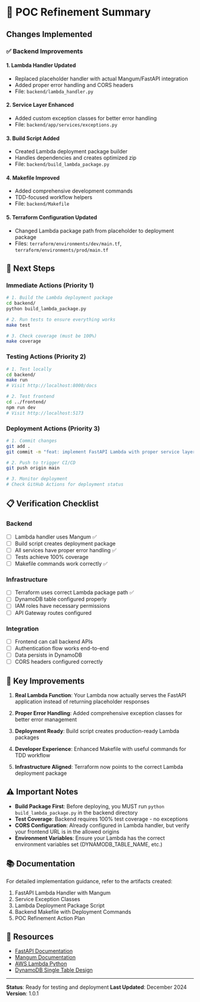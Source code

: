 # 🔧 POC Refinement Summary

## Changes Implemented

### ✅ Backend Improvements

#### 1. **Lambda Handler Updated** 
- Replaced placeholder handler with actual Mangum/FastAPI integration
- Added proper error handling and CORS headers
- File: `backend/lambda_handler.py`

#### 2. **Service Layer Enhanced**
- Added custom exception classes for better error handling
- File: `backend/app/services/exceptions.py`

#### 3. **Build Script Added**
- Created Lambda deployment package builder
- Handles dependencies and creates optimized zip
- File: `backend/build_lambda_package.py`

#### 4. **Makefile Improved**
- Added comprehensive development commands
- TDD-focused workflow helpers
- File: `backend/Makefile`

#### 5. **Terraform Configuration Updated**
- Changed Lambda package path from placeholder to deployment package
- Files: `terraform/environments/dev/main.tf`, `terraform/environments/prod/main.tf`

## 🚀 Next Steps

### Immediate Actions (Priority 1)
```bash
# 1. Build the Lambda deployment package
cd backend/
python build_lambda_package.py

# 2. Run tests to ensure everything works
make test

# 3. Check coverage (must be 100%)
make coverage
```

### Testing Actions (Priority 2)
```bash
# 1. Test locally
cd backend/
make run
# Visit http://localhost:8000/docs

# 2. Test frontend
cd ../frontend/
npm run dev
# Visit http://localhost:5173
```

### Deployment Actions (Priority 3)
```bash
# 1. Commit changes
git add .
git commit -m "feat: implement FastAPI Lambda with proper service layer"

# 2. Push to trigger CI/CD
git push origin main

# 3. Monitor deployment
# Check GitHub Actions for deployment status
```

## 📋 Verification Checklist

### Backend
- [ ] Lambda handler uses Mangum ✅
- [ ] Build script creates deployment package
- [ ] All services have proper error handling ✅
- [ ] Tests achieve 100% coverage
- [ ] Makefile commands work correctly ✅

### Infrastructure
- [ ] Terraform uses correct Lambda package path ✅
- [ ] DynamoDB table configured properly
- [ ] IAM roles have necessary permissions
- [ ] API Gateway routes configured

### Integration
- [ ] Frontend can call backend APIs
- [ ] Authentication flow works end-to-end
- [ ] Data persists in DynamoDB
- [ ] CORS headers configured correctly

## 🎯 Key Improvements

1. **Real Lambda Function**: Your Lambda now actually serves the FastAPI application instead of returning placeholder responses

2. **Proper Error Handling**: Added comprehensive exception classes for better error management

3. **Deployment Ready**: Build script creates production-ready Lambda packages

4. **Developer Experience**: Enhanced Makefile with useful commands for TDD workflow

5. **Infrastructure Aligned**: Terraform now points to the correct Lambda deployment package

## ⚠️ Important Notes

- **Build Package First**: Before deploying, you MUST run `python build_lambda_package.py` in the backend directory
- **Test Coverage**: Backend requires 100% test coverage - no exceptions
- **CORS Configuration**: Already configured in Lambda handler, but verify your frontend URL is in the allowed origins
- **Environment Variables**: Ensure your Lambda has the correct environment variables set (DYNAMODB_TABLE_NAME, etc.)

## 📚 Documentation

For detailed implementation guidance, refer to the artifacts created:
1. FastAPI Lambda Handler with Mangum
2. Service Exception Classes
3. Lambda Deployment Package Script
4. Backend Makefile with Deployment Commands
5. POC Refinement Action Plan

## 🔗 Resources

- [FastAPI Documentation](https://fastapi.tiangolo.com/)
- [Mangum Documentation](https://mangum.io/)
- [AWS Lambda Python](https://docs.aws.amazon.com/lambda/latest/dg/lambda-python.html)
- [DynamoDB Single Table Design](https://www.alexdebrie.com/posts/dynamodb-single-table/)

---

**Status**: Ready for testing and deployment
**Last Updated**: December 2024
**Version**: 1.0.1
